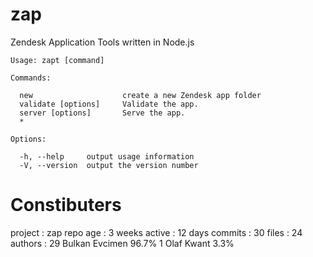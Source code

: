 zap
===

Zendesk Application Tools written in Node.js

    Usage: zapt [command]

    Commands:

      new                    create a new Zendesk app folder
      validate [options]     Validate the app.
      server [options]       Serve the app.
      *                     

    Options:

      -h, --help     output usage information
      -V, --version  output the version number

Constibuters
============


 project  : zap
 repo age : 3 weeks
 active   : 12 days
 commits  : 30
 files    : 24
 authors  : 
    29	Bulkan Evcimen          96.7%
     1	Olaf Kwant              3.3%
